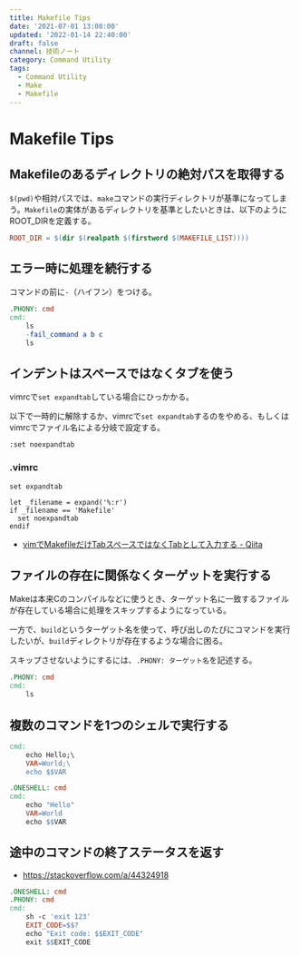 ```yaml
---
title: Makefile Tips
date: '2021-07-01 13:00:00'
updated: '2022-01-14 22:40:00'
draft: false
channel: 技術ノート
category: Command Utility
tags:
  - Command Utility
  - Make
  - Makefile
---
```


# Makefile Tips

## Makefileのあるディレクトリの絶対パスを取得する

`$(pwd)`や相対パスでは、`make`コマンドの実行ディレクトリが基準になってしまう。`Makefile`の実体があるディレクトリを基準としたいときは、以下のようにROOT_DIRを定義する。

```makefile
ROOT_DIR = $(dir $(realpath $(firstword $(MAKEFILE_LIST))))
```


## エラー時に処理を続行する

コマンドの前に`-`（ハイフン）をつける。

```makefile
.PHONY: cmd
cmd:
	ls
	-fail_command a b c
	ls
```


## インデントはスペースではなくタブを使う

vimrcで`set expandtab`している場合にひっかかる。

以下で一時的に解除するか、vimrcで`set expandtab`するのをやめる、もしくはvimrcでファイル名による分岐で設定する。

```vim
:set noexpandtab
```

### .vimrc
```vim
set expandtab

let _filename = expand('%:r')
if _filename == 'Makefile'
  set noexpandtab
endif
```

- [vimでMakefileだけTabスペースではなくTabとして入力する - Qiita](https://qiita.com/Lacty/items/23a89d2b999cb0e9fae1)


## ファイルの存在に関係なくターゲットを実行する

Makeは本来Cのコンパイルなどに使うとき、ターゲット名に一致するファイルが存在している場合に処理をスキップするようになっている。

一方で、`build`というターゲット名を使って、呼び出しのたびにコマンドを実行したいが、`build`ディレクトリが存在するような場合に困る。

スキップさせないようにするには、`.PHONY: ターゲット名`を記述する。

```makefile
.PHONY: cmd
cmd:
	ls
```

## 複数のコマンドを1つのシェルで実行する

```makefile
cmd:
	echo Hello;\
	VAR=World;\
	echo $$VAR
```

```makefile
.ONESHELL: cmd
cmd:
	echo "Hello"
	VAR=World
	echo $$VAR
```

## 途中のコマンドの終了ステータスを返す

- <https://stackoverflow.com/a/44324918>

```makefile
.ONESHELL: cmd
.PHONY: cmd
cmd:
	sh -c 'exit 123'
	EXIT_CODE=$$?
	echo "Exit code: $$EXIT_CODE"
	exit $$EXIT_CODE
```
